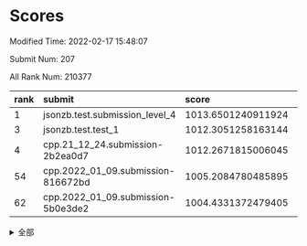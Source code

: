 # Scores

Modified Time: 2022-02-17 15:48:07

Submit Num: 207

All Rank Num: 210377

| rank |               submit               |       score        |       sigma        | pk_num |
| :--- | :--------------------------------- | :----------------- | :----------------- | :----- |
| 1    | jsonzb.test.submission_level_4     | 1013.6501240911924 | 0.8407735554311112 | 4062   |
| 3    | jsonzb.test.test_1                 | 1012.3051258163144 | 0.7824515122217078 | 4067   |
| 4    | cpp.21_12_24.submission-2b2ea0d7   | 1012.2671815006045 | 0.7839017309873777 | 4062   |
| 54   | cpp.2022_01_09.submission-816672bd | 1005.2084780485895 | 0.7031302405378382 | 4059   |
| 62   | cpp.2022_01_09.submission-5b0e3de2 | 1004.4331372479405 | 0.7204530773561413 | 4064   |


<details>
<summary>全部</summary>

| rank |                 submit                 |       score        |       sigma        | pk_num |
| :--- | :------------------------------------- | :----------------- | :----------------- | :----- |
| 1    | jsonzb.test.submission_level_4         | 1013.6501240911924 | 0.8407735554311112 | 4062   |
| 2    | gobigger.level_3.submission_level_3_35 | 1012.5793822947834 | 0.7919924553291643 | 4060   |
| 3    | jsonzb.test.test_1                     | 1012.3051258163144 | 0.7824515122217078 | 4067   |
| 4    | cpp.21_12_24.submission-2b2ea0d7       | 1012.2671815006045 | 0.7839017309873777 | 4062   |
| 5    | gobigger.level_3.submission_level_3_4  | 1011.8589001479079 | 0.7804621193808284 | 4063   |
| 6    | gobigger.level_3.submission_level_3_36 | 1011.8410363980114 | 0.7739582465959637 | 4061   |
| 7    | gobigger.level_3.submission_level_3_0  | 1011.3857369108664 | 0.7559695936082916 | 4066   |
| 8    | gobigger.level_3.submission_level_3_27 | 1011.2630765124898 | 0.7708643420214449 | 4066   |
| 9    | gobigger.level_3.submission_level_3_48 | 1010.9101079179791 | 0.7725076234080437 | 4064   |
| 10   | gobigger.level_3.submission_level_3_31 | 1010.7917380797536 | 0.7586419102416165 | 4059   |
| 11   | gobigger.level_3.submission_level_3_14 | 1010.671910370762  | 0.7658470171794176 | 4061   |
| 12   | gobigger.level_3.submission_level_3_29 | 1010.6138018372577 | 0.7725053360569268 | 4068   |
| 13   | gobigger.level_3.submission_level_3_2  | 1010.5694402252424 | 0.7685199509251917 | 4066   |
| 14   | gobigger.level_3.submission_level_3_20 | 1010.5548101397438 | 0.750288169182106  | 4067   |
| 15   | gobigger.level_3.submission_level_3_49 | 1010.5497001601789 | 0.7676822070460788 | 4064   |
| 16   | gobigger.level_3.submission_level_3_44 | 1010.5204652360159 | 0.7689789463255996 | 4068   |
| 17   | gobigger.level_3.submission_level_3_41 | 1010.5195581178957 | 0.7643259647269465 | 4064   |
| 18   | gobigger.level_3.submission_level_3_34 | 1010.4071705158335 | 0.7497239166942281 | 4068   |
| 19   | gobigger.level_3.submission_level_3_32 | 1010.2981085845843 | 0.751340431447709  | 4065   |
| 20   | gobigger.level_3.submission_level_3_16 | 1010.297200417118  | 0.7786449454319696 | 4068   |
| 21   | gobigger.level_3.submission_level_3_18 | 1010.2551229412143 | 0.7585706308325005 | 4063   |
| 22   | gobigger.level_3.submission_level_3_24 | 1010.2182021870859 | 0.7451464765833641 | 4065   |
| 23   | gobigger.level_3.submission_level_3_42 | 1010.1780025379916 | 0.7703465862565788 | 4069   |
| 24   | gobigger.level_3.submission_level_3_7  | 1010.1742133983921 | 0.7306470011451554 | 4069   |
| 25   | gobigger.level_3.submission_level_3_15 | 1010.171558003537  | 0.7667184412199638 | 4071   |
| 26   | gobigger.level_3.submission_level_3_17 | 1010.1045049786942 | 0.7807691028648456 | 4065   |
| 27   | gobigger.level_3.submission_level_3_6  | 1009.9703988310467 | 0.7582747357167844 | 4071   |
| 28   | gobigger.level_3.submission_level_3_39 | 1009.9520498957494 | 0.7627722656761324 | 4067   |
| 29   | gobigger.level_3.submission_level_3_8  | 1009.9413926885263 | 0.7338550975856633 | 4062   |
| 30   | gobigger.level_3.submission_level_3_46 | 1009.8823155002841 | 0.7768927917102274 | 4072   |
| 31   | gobigger.level_3.submission_level_3_38 | 1009.8449004702741 | 0.7493161835264249 | 4071   |
| 32   | gobigger.level_3.submission_level_3_28 | 1009.7729148446479 | 0.7400350134755693 | 4063   |
| 33   | gobigger.level_3.submission_level_3_23 | 1009.7614049677836 | 0.7679531719643914 | 4066   |
| 34   | gobigger.level_3.submission_level_3_5  | 1009.5195029961245 | 0.7409358743645782 | 4062   |
| 35   | gobigger.level_3.submission_level_3_13 | 1009.4876636604572 | 0.7457025780134878 | 4064   |
| 36   | gobigger.level_3.submission_level_3_47 | 1009.4210812923064 | 0.7525927989535373 | 4066   |
| 37   | gobigger.level_3.submission_level_3_30 | 1009.3945737737646 | 0.7800422999130723 | 4066   |
| 38   | gobigger.level_3.submission_level_3_1  | 1009.3358913851484 | 0.7507098546247433 | 4064   |
| 39   | gobigger.level_3.submission_level_3_26 | 1009.2774487175126 | 0.7545036583148934 | 4071   |
| 40   | gobigger.level_3.submission_level_3_33 | 1009.2668144645362 | 0.7464204297484197 | 4060   |
| 41   | gobigger.level_3.submission_level_3_19 | 1009.1362344176431 | 0.7308181402503867 | 4064   |
| 42   | gobigger.level_3.submission_level_3_12 | 1009.1313008243025 | 0.7434860747950492 | 4069   |
| 43   | gobigger.level_3.submission_level_3_3  | 1009.126244193877  | 0.745335225836895  | 4062   |
| 44   | gobigger.level_3.submission_level_3_25 | 1008.8786105702011 | 0.7508989844847621 | 4063   |
| 45   | gobigger.level_3.submission_level_3_10 | 1008.8433636952556 | 0.7511461099806878 | 4067   |
| 46   | gobigger.level_3.submission_level_3_11 | 1008.8420004175347 | 0.7424459946649937 | 4063   |
| 47   | gobigger.level_3.submission_level_3_21 | 1008.828876257287  | 0.7484442249053836 | 4067   |
| 48   | gobigger.level_3.submission_level_3_9  | 1008.781075237271  | 0.75036365266819   | 4069   |
| 49   | gobigger.level_3.submission_level_3_22 | 1008.7073749341307 | 0.7650619695759624 | 4066   |
| 50   | gobigger.level_3.submission_level_3_45 | 1008.6858439281086 | 0.7426833821336812 | 4070   |
| 51   | gobigger.level_3.submission_level_3_43 | 1008.6596285281272 | 0.7469518335297123 | 4067   |
| 52   | gobigger.level_3.submission_level_3_40 | 1008.5947782366842 | 0.7499155760309425 | 4066   |
| 53   | gobigger.level_3.submission_level_3_37 | 1008.2227367116651 | 0.7382692655472318 | 4063   |
| 54   | cpp.2022_01_09.submission-816672bd     | 1005.2084780485895 | 0.7031302405378382 | 4059   |
| 55   | gobigger.level_1.submission_level_1_14 | 1004.9011362114603 | 0.7298628755832526 | 4067   |
| 56   | gobigger.level_1.submission_level_1_26 | 1004.6466541562235 | 0.7250848888334821 | 4062   |
| 57   | gobigger.level_1.submission_level_1_32 | 1004.6130473549077 | 0.7241287589955006 | 4067   |
| 58   | gobigger.level_1.submission_level_1_18 | 1004.5951901227975 | 0.727263424903616  | 4062   |
| 59   | gobigger.level_1.submission_level_1_23 | 1004.5928683186864 | 0.7416164910556062 | 4061   |
| 60   | gobigger.level_1.submission_level_1_20 | 1004.5183863437381 | 0.7196139589704488 | 4064   |
| 61   | gobigger.level_1.submission_level_1_15 | 1004.4386879027201 | 0.7327065275556791 | 4066   |
| 62   | cpp.2022_01_09.submission-5b0e3de2     | 1004.4331372479405 | 0.7204530773561413 | 4064   |
| 63   | gobigger.level_1.submission_level_1_4  | 1004.3704123516758 | 0.7097353993581162 | 4069   |
| 64   | gobigger.level_1.submission_level_1_49 | 1004.1100852304884 | 0.73558887584534   | 4064   |
| 65   | gobigger.level_1.submission_level_1_30 | 1004.0940216260474 | 0.7181126210974168 | 4065   |
| 66   | gobigger.level_1.submission_level_1_31 | 1004.0793205238068 | 0.7111912563694014 | 4068   |
| 67   | gobigger.level_1.submission_level_1_12 | 1004.0670150164602 | 0.7268553949544005 | 4064   |
| 68   | gobigger.level_1.submission_level_1_44 | 1004.0616356121351 | 0.7169815496583193 | 4066   |
| 69   | gobigger.level_1.submission_level_1_33 | 1004.0472860546013 | 0.7210580757287802 | 4063   |
| 70   | gobigger.level_1.submission_level_1_28 | 1004.0274205553111 | 0.7214874604412702 | 4059   |
| 71   | gobigger.level_1.submission_level_1_35 | 1003.8841562737805 | 0.7163978434218199 | 4068   |
| 72   | gobigger.level_1.submission_level_1_42 | 1003.859431486614  | 0.7188814590919568 | 4068   |
| 73   | gobigger.level_1.submission_level_1_40 | 1003.8339419652558 | 0.7042948297537579 | 4065   |
| 74   | gobigger.level_1.submission_level_1_43 | 1003.8065377252108 | 0.7225178659598992 | 4064   |
| 75   | gobigger.level_1.submission_level_1_6  | 1003.7954705982519 | 0.7104970255223398 | 4066   |
| 76   | gobigger.level_1.submission_level_1_9  | 1003.7845724281481 | 0.7164002504719413 | 4067   |
| 77   | gobigger.level_1.submission_level_1_5  | 1003.7835698771742 | 0.7092660188893859 | 4065   |
| 78   | gobigger.level_1.submission_level_1_39 | 1003.7344261119258 | 0.7298269558839133 | 4071   |
| 79   | gobigger.level_1.submission_level_1_13 | 1003.7055760712062 | 0.713720557407447  | 4065   |
| 80   | gobigger.level_1.submission_level_1_2  | 1003.5805044397418 | 0.7071427974936878 | 4069   |
| 81   | gobigger.level_1.submission_level_1_36 | 1003.4739276338784 | 0.7123598180317292 | 4066   |
| 82   | gobigger.level_1.submission_level_1_41 | 1003.4597492334975 | 0.7216003936604146 | 4069   |
| 83   | gobigger.level_1.submission_level_1_34 | 1003.4366948937571 | 0.7107345768834996 | 4067   |
| 84   | gobigger.level_1.submission_level_1_37 | 1003.4078303260161 | 0.7055759535433915 | 4069   |
| 85   | gobigger.level_1.submission_level_1_11 | 1003.3900270394047 | 0.7319054131684427 | 4061   |
| 86   | gobigger.level_1.submission_level_1_47 | 1003.3513346715696 | 0.7198164643663454 | 4063   |
| 87   | gobigger.level_1.submission_level_1_46 | 1003.2973977341431 | 0.7115549606948816 | 4067   |
| 88   | gobigger.level_1.submission_level_1_7  | 1003.2600576750209 | 0.7093862652579567 | 4071   |
| 89   | gobigger.level_1.submission_level_1_27 | 1003.201143732614  | 0.7206611767017667 | 4065   |
| 90   | gobigger.level_1.submission_level_1_16 | 1003.1797399992415 | 0.7110630667268444 | 4067   |
| 91   | gobigger.level_1.submission_level_1_8  | 1003.1274457560404 | 0.7252104464190653 | 4065   |
| 92   | gobigger.level_1.submission_level_1_17 | 1003.0093575610733 | 0.7248016836617327 | 4070   |
| 93   | gobigger.level_1.submission_level_1_25 | 1002.9323789792936 | 0.713524364436883  | 4064   |
| 94   | gobigger.level_1.submission_level_1_38 | 1002.7372752732468 | 0.7100575677944869 | 4063   |
| 95   | gobigger.level_1.submission_level_1_29 | 1002.6690848610879 | 0.7215285807932345 | 4067   |
| 96   | gobigger.level_1.submission_level_1_19 | 1002.6364307339419 | 0.7009933253640439 | 4060   |
| 97   | gobigger.level_1.submission_level_1_45 | 1002.6068418122445 | 0.7169329793407796 | 4064   |
| 98   | gobigger.level_1.submission_level_1_21 | 1002.5813296766617 | 0.7195849378027066 | 4067   |
| 99   | gobigger.level_1.submission_level_1_3  | 1002.5727646462911 | 0.7054366837586852 | 4062   |
| 100  | gobigger.level_1.submission_level_1_10 | 1002.4987463664668 | 0.708030649103589  | 4063   |
| 101  | gobigger.level_1.submission_level_1_48 | 1002.4243575583847 | 0.7144633823031332 | 4070   |
| 102  | gobigger.level_1.submission_level_1_1  | 1002.3985232433996 | 0.7050970660899611 | 4064   |
| 103  | gobigger.level_1.submission_level_1_24 | 1002.284563763203  | 0.7213740638123193 | 4067   |
| 104  | gobigger.level_1.submission_level_1_22 | 1002.1178185077304 | 0.7159067487585401 | 4068   |
| 105  | gobigger.level_1.submission_level_1_0  | 1002.0503629685991 | 0.7147536680521502 | 4063   |
| 106  | gobigger.random.submission_random_15   | 997.112887905999   | 0.7138219533659472 | 4067   |
| 107  | gobigger.random.submission_random_48   | 996.8532044469027  | 0.7244194477716237 | 4070   |
| 108  | gobigger.random.submission_random_45   | 996.7235360050836  | 0.7098189575525068 | 4062   |
| 109  | gobigger.random.submission_random_34   | 996.6523883886425  | 0.707662313685628  | 4069   |
| 110  | gobigger.random.submission_random_9    | 996.6338964986597  | 0.7058444309413253 | 4064   |
| 111  | gobigger.random.submission_random_37   | 996.5946173440055  | 0.7061368893393896 | 4067   |
| 112  | gobigger.random.submission_random_28   | 996.4927275078823  | 0.7056095559362991 | 4070   |
| 113  | gobigger.random.submission_random_16   | 996.468670954258   | 0.6980040089741648 | 4063   |
| 114  | gobigger.random.submission_random_11   | 996.4345692627725  | 0.7108734560910371 | 4068   |
| 115  | gobigger.random.submission_random_29   | 996.4139053636477  | 0.7162307746581837 | 4063   |
| 116  | gobigger.random.submission_random_25   | 996.3729432926175  | 0.706542646347108  | 4059   |
| 117  | gobigger.random.submission_random_10   | 996.3330594899481  | 0.7004933467806514 | 4069   |
| 118  | gobigger.random.submission_random_0    | 996.3085603148864  | 0.7058619776742939 | 4068   |
| 119  | gobigger.random.submission_random_31   | 996.2606969695769  | 0.7169530315686262 | 4067   |
| 120  | gobigger.random.submission_random_47   | 996.2385310804057  | 0.7106144757703234 | 4062   |
| 121  | gobigger.random.submission_random_27   | 996.1774723258783  | 0.7107488534323517 | 4066   |
| 122  | gobigger.random.submission_random_33   | 996.1616686104373  | 0.7117668261147984 | 4066   |
| 123  | gobigger.random.submission_random_46   | 996.1022594369462  | 0.7121736664984788 | 4067   |
| 124  | gobigger.random.submission_random_44   | 996.0582412505846  | 0.7055948850302887 | 4066   |
| 125  | gobigger.random.submission_random_2    | 996.0480741481323  | 0.7163077327071518 | 4068   |
| 126  | gobigger.random.submission_random_43   | 996.0337429645606  | 0.7058958333025946 | 4065   |
| 127  | gobigger.random.submission_random_4    | 996.0141446680398  | 0.7081638130105552 | 4068   |
| 128  | gobigger.random.submission_random_13   | 996.0122062680924  | 0.7136973294202902 | 4063   |
| 129  | gobigger.random.submission_random_3    | 995.985877004172   | 0.7064133705015304 | 4060   |
| 130  | gobigger.random.submission_random_38   | 995.94811521126    | 0.7086453886543288 | 4065   |
| 131  | gobigger.random.submission_random_41   | 995.9461582529902  | 0.7103089617910406 | 4067   |
| 132  | gobigger.random.submission_random_35   | 995.80970965978    | 0.7078931281704581 | 4061   |
| 133  | gobigger.random.submission_random_19   | 995.7929192676054  | 0.7175642390474237 | 4071   |
| 134  | gobigger.random.submission_random_32   | 995.7882815827874  | 0.7157368155716819 | 4065   |
| 135  | gobigger.random.submission_random_1    | 995.7848274401476  | 0.7008688243317293 | 4064   |
| 136  | gobigger.random.submission_random_21   | 995.7770727470844  | 0.6997512949618477 | 4066   |
| 137  | gobigger.random.submission_random_40   | 995.6913648028697  | 0.7194016529352039 | 4066   |
| 138  | gobigger.random.submission_random_17   | 995.6640425117814  | 0.7259183170991562 | 4066   |
| 139  | gobigger.random.submission_random_42   | 995.6636151859492  | 0.7202514644708992 | 4068   |
| 140  | gobigger.random.submission_random_18   | 995.6565093263351  | 0.7182791627790247 | 4064   |
| 141  | gobigger.random.submission_random_24   | 995.6100641147611  | 0.7155095699463023 | 4065   |
| 142  | gobigger.random.submission_random_6    | 995.6084503031092  | 0.7175614942379417 | 4062   |
| 143  | gobigger.random.submission_random_7    | 995.6040087406757  | 0.705073123713544  | 4066   |
| 144  | gobigger.random.submission_random_49   | 995.5867109739563  | 0.7103066580290416 | 4060   |
| 145  | gobigger.random.submission_random_22   | 995.539956652276   | 0.6937649143595581 | 4056   |
| 146  | gobigger.random.submission_random_30   | 995.499759173896   | 0.7045143884756374 | 4065   |
| 147  | gobigger.random.submission_random_12   | 995.4886295540078  | 0.7183735156964144 | 4062   |
| 148  | gobigger.random.submission_random_26   | 995.4541088420498  | 0.7123019360358892 | 4062   |
| 149  | gobigger.random.submission_random_5    | 995.304836530187   | 0.7197383140939455 | 4064   |
| 150  | gobigger.random.submission_random_36   | 994.9095169848439  | 0.725074911685642  | 4067   |
| 151  | gobigger.random.submission_random_14   | 994.852490351977   | 0.7225751667698715 | 4066   |
| 152  | gobigger.random.submission_random_23   | 994.5195868732193  | 0.7235177356369216 | 4065   |
| 153  | gobigger.random.submission_random_20   | 994.4367893737987  | 0.7222580985840483 | 4069   |
| 154  | gobigger.random.submission_random_39   | 994.4120731108512  | 0.7212717931678373 | 4070   |
| 155  | gobigger.random.submission_random_8    | 994.2963860891639  | 0.7147819126143943 | 4066   |
| 156  | gobigger.level_2.submission_level_2_38 | 994.2195261869985  | 0.7330633076689902 | 4072   |
| 157  | gobigger.level_2.submission_level_2_17 | 993.7253173583208  | 0.7321784049074377 | 4061   |
| 158  | gobigger.level_2.submission_level_2_1  | 993.3317414395499  | 0.7378986604931835 | 4063   |
| 159  | gobigger.level_2.submission_level_2_18 | 993.2242915947705  | 0.7368045920892948 | 4067   |
| 160  | gobigger.level_2.submission_level_2_27 | 992.9850469148554  | 0.7277963020844501 | 4056   |
| 161  | gobigger.level_2.submission_level_2_20 | 992.800446575178   | 0.7498326119668032 | 4061   |
| 162  | gobigger.level_2.submission_level_2_40 | 992.7827315436492  | 0.7326794654971442 | 4069   |
| 163  | gobigger.level_2.submission_level_2_10 | 992.765060896913   | 0.7421703897895121 | 4063   |
| 164  | gobigger.level_2.submission_level_2_19 | 992.7550773747075  | 0.7417317918696346 | 4067   |
| 165  | gobigger.level_2.submission_level_2_11 | 992.7385689391505  | 0.7606502492544148 | 4062   |
| 166  | gobigger.level_2.submission_level_2_15 | 992.7170683325055  | 0.7256032022818817 | 4068   |
| 167  | gobigger.level_2.submission_level_2_14 | 992.7011979358767  | 0.7346845586110096 | 4067   |
| 168  | gobigger.level_2.submission_level_2_33 | 992.6923971222722  | 0.7409682761140777 | 4063   |
| 169  | gobigger.level_2.submission_level_2_47 | 992.6773135696938  | 0.7389863163238365 | 4066   |
| 170  | gobigger.level_2.submission_level_2_9  | 992.5926156049086  | 0.7580314246588306 | 4063   |
| 171  | gobigger.level_2.submission_level_2_5  | 992.5909522822262  | 0.7496111575909878 | 4070   |
| 172  | gobigger.level_2.submission_level_2_26 | 992.580585357694   | 0.7577191792436497 | 4071   |
| 173  | gobigger.level_2.submission_level_2_21 | 992.4161503019379  | 0.7331205285095291 | 4068   |
| 174  | gobigger.level_2.submission_level_2_39 | 992.382798503115   | 0.7460605089103849 | 4065   |
| 175  | gobigger.level_2.submission_level_2_23 | 992.3565716340663  | 0.7513598506487412 | 4067   |
| 176  | gobigger.level_2.submission_level_2_8  | 992.3552317651199  | 0.7382058752589538 | 4062   |
| 177  | gobigger.level_2.submission_level_2_13 | 992.352991663589   | 0.7491367347342175 | 4066   |
| 178  | gobigger.level_2.submission_level_2_37 | 992.3294487123144  | 0.7556203226859382 | 4068   |
| 179  | gobigger.level_2.submission_level_2_30 | 992.2324240486552  | 0.7597689681054483 | 4065   |
| 180  | gobigger.level_2.submission_level_2_42 | 992.2058895456398  | 0.7401557269636339 | 4068   |
| 181  | gobigger.level_2.submission_level_2_22 | 992.1810583867397  | 0.7550252585918971 | 4063   |
| 182  | gobigger.level_2.submission_level_2_4  | 992.165831768231   | 0.7306805669628738 | 4067   |
| 183  | gobigger.level_2.submission_level_2_32 | 992.0638837173001  | 0.744344569215282  | 4061   |
| 184  | gobigger.level_2.submission_level_2_12 | 991.9952184832159  | 0.7264878785461156 | 4068   |
| 185  | gobigger.level_2.submission_level_2_16 | 991.890317763408   | 0.7556051413131921 | 4067   |
| 186  | gobigger.level_2.submission_level_2_29 | 991.790766553117   | 0.7582543868394328 | 4065   |
| 187  | gobigger.level_2.submission_level_2_35 | 991.7275944474901  | 0.766050632847885  | 4068   |
| 188  | gobigger.level_2.submission_level_2_41 | 991.6849844657273  | 0.7715482367151895 | 4062   |
| 189  | gobigger.level_2.submission_level_2_31 | 991.6513921733263  | 0.7578332575129824 | 4069   |
| 190  | gobigger.level_2.submission_level_2_6  | 991.6392562541645  | 0.7437448797127391 | 4058   |
| 191  | gobigger.level_2.submission_level_2_36 | 991.5892823733301  | 0.7642051386454313 | 4065   |
| 192  | gobigger.level_2.submission_level_2_24 | 991.5269827304281  | 0.7384095325143879 | 4067   |
| 193  | gobigger.level_2.submission_level_2_44 | 991.4962256448392  | 0.7664151823245423 | 4065   |
| 194  | gobigger.level_2.submission_level_2_43 | 991.4942524847498  | 0.7439576171783587 | 4067   |
| 195  | gobigger.level_2.submission_level_2_45 | 991.488619158178   | 0.7705858788138852 | 4061   |
| 196  | gobigger.level_2.submission_level_2_34 | 991.2744045066952  | 0.7452891103226927 | 4061   |
| 197  | gobigger.level_2.submission_level_2_7  | 991.1607212135305  | 0.7488702379553415 | 4065   |
| 198  | gobigger.level_2.submission_level_2_49 | 991.0113761049467  | 0.7749657392033181 | 4064   |
| 199  | gobigger.level_2.submission_level_2_0  | 990.9577033368074  | 0.7412486129180051 | 4063   |
| 200  | gobigger.level_2.submission_level_2_25 | 990.4691020303803  | 0.7652146504342586 | 4066   |
| 201  | gobigger.level_2.submission_level_2_2  | 990.4132446814558  | 0.7564906535840787 | 4062   |
| 202  | gobigger.level_2.submission_level_2_48 | 990.3670904750819  | 0.7628593924126659 | 4065   |
| 203  | gobigger.level_2.submission_level_2_28 | 990.297816931437   | 0.7624831731899531 | 4064   |
| 204  | gobigger.level_2.submission_level_2_46 | 989.3163776867318  | 0.7783909816424761 | 4065   |
| 205  | gobigger.level_2.submission_level_2_3  | 989.2395392621056  | 0.7941865188376296 | 4061   |
| 206  | gobigger.none.submission_none_1        | 978.691928216642   | 1.2340107486483087 | 4065   |
| 207  | gobigger.none.submission_none_0        | 975.0217066668584  | 1.5286030135229194 | 4062   |

</details>